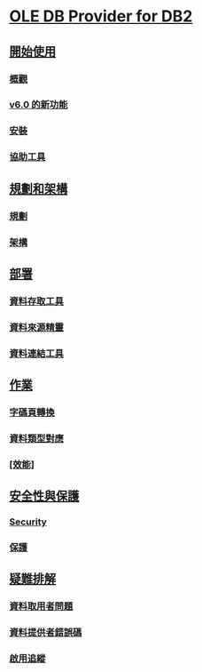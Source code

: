 # [OLE DB Provider for DB2](microsoft-ole-db-provider-for-db2.md)
## [開始使用](getting-started.md)
### [概觀](overview-of-data-provider.md)
### [v6.0 的新功能](what-s-new-in-version-6-0.md)
### [安裝](installing-data-provider-version-6-0.md)
### [協助工具](accessibility.md)
## [規劃和架構](planning-and-architecture2.md)
### [規劃](planning.md)
### [架構](architecture.md)
## [部署](deployment3.md)
### [資料存取工具](data-access-tool1.md)
### [資料來源精靈](data-source-wizard.md)
### [資料連結工具](data-link-tool.md)
## [作業](operations2.md)
### [字碼頁轉換](code-page-conversions.md)
### [資料類型對應](data-type-mapping1.md)
### [[效能]](performance1.md)
## [安全性與保護](security-and-protection2.md)
### [Security](security2.md)
### [保護](protection1.md)
## [疑難排解](troubleshooting2.md)
### [資料取用者問題](data-consumer-issues.md)
### [資料提供者錯誤碼](data-provider-error-codes.md)
### [啟用追縱](tracing.md)
